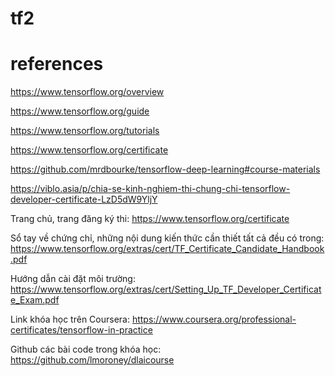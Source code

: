 # tf2

# references

https://www.tensorflow.org/overview

https://www.tensorflow.org/guide

https://www.tensorflow.org/tutorials

https://www.tensorflow.org/certificate

https://github.com/mrdbourke/tensorflow-deep-learning#course-materials

https://viblo.asia/p/chia-se-kinh-nghiem-thi-chung-chi-tensorflow-developer-certificate-LzD5dW9YljY

Trang chủ, trang đăng ký thi: https://www.tensorflow.org/certificate

Sổ tay về chứng chỉ, những nội dung kiến thức cần thiết tất cả đều có trong: https://www.tensorflow.org/extras/cert/TF_Certificate_Candidate_Handbook.pdf

Hướng dẫn cài đặt môi trường: https://www.tensorflow.org/extras/cert/Setting_Up_TF_Developer_Certificate_Exam.pdf

Link khóa học trên Coursera: https://www.coursera.org/professional-certificates/tensorflow-in-practice

Github các bài code trong khóa học: https://github.com/lmoroney/dlaicourse
